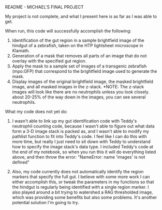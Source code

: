 README - MICHAEL'S FINAL PROJECT

My project is not complete, and what I present here is as far as I was able to get.

When run, this code will successfully accomplish the following:

1) Identification of the gut region in a sample brightfield image of the hindgut of a zebrafish, taken on the HTP lightsheet microscope in Klamath.
2) Generation of a mask that removes all parts of an image that do not overlay with the specified gut region.
3) Apply the mask to a sample set of images of a transgenic zebrafish (mpo:GFP) that correspond to the brightfield image used to generate the mask.
4) Display images of the original brightfield image, the masked brightfield image, and all masked images in the z-stack.
*NOTE:  The z-stack images will look like there are no neutrophils unless you look closely. about 20-25% of the way down in the images, you can see several neutrophils.

What my code does not yet do:

1) I wasn't able to link up my gut identification code with Teddy's neutrophil counting code, because I wasn't able to figure out what data form a 3-D image stack
is packed as, and I wasn't able to modify my pathlist function to fit into Teddy's code. I feel like I can do this with more time, but really I just need to sit
down with Teddy to understand how to specify the image stack's data type. I included Teddy's code at the end of my notebook, so when you run this it will do everything
listed above, and then throw the error: "NameError: name 'images' is not defined"

2) Also, my code currently does not automatically identify the region markers that specify the full gut. I believe with some more work I can either accomplish this,
or tweak the parameters in my functions so that the hindgut is regularly being identified with a single region marker. I also played around a bit trying to watershed
a RAG thresholded image, which was providing some benefits but also some problems. It's another potential solution I'm going to try.